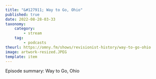 ```yaml
---
title: "&#127911; Way to Go, Ohio"
published: true
date: 2022-08-28-03-33
taxonomy:
    category:
        - stream
    tag:
        - podcasts
theurl: https://omny.fm/shows/revisionist-history/way-to-go-ohio
image: artwork-resized.JPEG
template: item
---
```


Episode summary: Way to Go, Ohio
